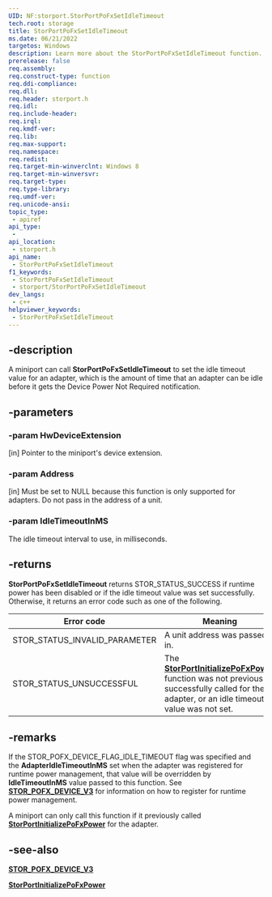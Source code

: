 ```yaml
---
UID: NF:storport.StorPortPoFxSetIdleTimeout
tech.root: storage
title: StorPortPoFxSetIdleTimeout
ms.date: 06/21/2022
targetos: Windows
description: Learn more about the StorPortPoFxSetIdleTimeout function.
prerelease: false
req.assembly: 
req.construct-type: function
req.ddi-compliance: 
req.dll: 
req.header: storport.h
req.idl: 
req.include-header: 
req.irql: 
req.kmdf-ver: 
req.lib: 
req.max-support: 
req.namespace: 
req.redist: 
req.target-min-winverclnt: Windows 8
req.target-min-winversvr: 
req.target-type: 
req.type-library: 
req.umdf-ver: 
req.unicode-ansi: 
topic_type:
 - apiref
api_type:
 - 
api_location:
 - storport.h
api_name:
 - StorPortPoFxSetIdleTimeout
f1_keywords:
 - StorPortPoFxSetIdleTimeout
 - storport/StorPortPoFxSetIdleTimeout
dev_langs:
 - c++
helpviewer_keywords:
 - StorPortPoFxSetIdleTimeout
---
```


## -description

A miniport can call **StorPortPoFxSetIdleTimeout** to set the idle timeout value for an adapter, which is the amount of time that an adapter can be idle before it gets the Device Power Not Required notification.

## -parameters

### -param HwDeviceExtension

[in] Pointer to the miniport's device extension.

### -param Address

[in] Must be set to NULL because this function is only supported for adapters. Do not pass in the address of a unit.

### -param IdleTimeoutInMS

The idle timeout interval to use, in milliseconds.

## -returns

**StorPortPoFxSetIdleTimeout** returns STOR_STATUS_SUCCESS if runtime power has been disabled or if the idle timeout value was set successfully. Otherwise, it returns an error code such as one of the following.

| Error code | Meaning |
| ---------- | ------- |
| STOR_STATUS_INVALID_PARAMETER | A unit address was passed in. |
| STOR_STATUS_UNSUCCESSFUL | The [**StorPortInitializePoFxPower**](nf-storport-storportinitializepofxpower.md) function was not previously successfully called for the adapter, or an idle timeout value was not set. |

## -remarks

If the STOR_POFX_DEVICE_FLAG_IDLE_TIMEOUT flag was specified and the **AdapterIdleTimeoutInMS** set when the adapter was registered for runtime power management, that value will be overridden by **IdleTimeoutInMS** value passed to this function. See [**STOR_POFX_DEVICE_V3**](ns-storport-_stor_pofx_device_v3.md) for information on how to register for runtime power management.

A miniport can only call this function if it previously called [**StorPortInitializePoFxPower**](nf-storport-storportinitializepofxpower.md) for the adapter.

## -see-also

[**STOR_POFX_DEVICE_V3**](ns-storport-_stor_pofx_device_v3.md)

[**StorPortInitializePoFxPower**](nf-storport-storportinitializepofxpower.md)
